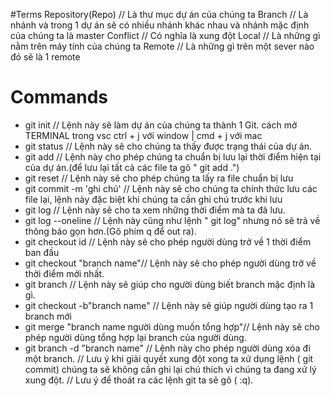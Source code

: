 #Terms
Repository(Repo) // Là thư mục dự án của chúng ta
Branch // Là nhánh và trong 1 dự án sẽ có nhiều nhánh khác nhau và nhánh mặc định của chúng ta là master
Conflict // Có nghĩa là xung đột
Local // Là những gì nằm trên máy tính của chúng ta
Remote // Là những gì trên một sever nào đó sẽ là 1 remote 
# Commands
- git init // Lệnh này sẽ làm dự án của chúng ta thành 1 Git.
cách mở TERMINAL trong vsc ctrl + j với window | cmd + j với mac
- git status // Lệnh này sẽ cho chúng ta thấy được trạng thái của dự án.
- git add // Lệnh này cho phép chúng ta chuẩn bị lưu lại thời điểm hiện tại của dự án.(để lưu lại tất cả các file ta gõ " git add .")
- git reset // Lệnh này sẽ cho phép chúng ta lấy ra file chuẩn bị lưu 
- git commit -m 'ghi chú'  // Lệnh này sẽ cho chúng ta chính thức lưu các file lại, lệnh này đặc biệt khi chúng ta cần ghi chú trước khi lưu 
- git log  // Lệnh này sẽ cho ta xem những thời điểm mà ta đã lưu.
- git log --oneline // Lệnh này cũng như lệnh " git log" nhưng nó sẽ trả về thông báo gọn hơn.(Gõ phím q để out ra).
- git checkout id // Lệnh này sẽ cho phép người dùng trở về 1 thời điểm ban đầu 
- git  checkout "branch name"// Lệnh này sẽ cho phép người dùng trở về thời điểm mới nhất.
- git branch // Lệnh này sẽ giúp cho người dùng biết branch mặc định là gì.
- git checkout -b"branch name" // Lệnh này sẽ giúp người dùng tạo ra 1 branch mới
- git merge "branch name người dùng muốn tổng hợp"// Lệnh này sẽ cho phép người dùng tổng hợp lại branch của người dùng.
- git branch -d "branch name" // Lệnh này cho phép người dùng xóa đi một branch.
// Lưu ý khi giải quyết xung đột xong ta xử dụng lệnh ( git commit) chúng ta sẽ không cần ghi lại chú thích vì chúng ta đang xử lý xung đột.
// Lưu ý để thoát ra các lệnh git ta sẽ gõ ( :q).
